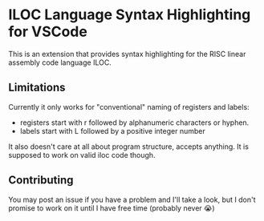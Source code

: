 # ILOC Language Syntax Highlighting for VSCode

This is an extension that provides syntax highlighting for the RISC linear assembly code language ILOC.

## Limitations

Currently it only works for "conventional" naming of registers and labels:
- registers start with r followed by alphanumeric characters or hyphen.
- labels start with L followed by a positive integer number

It also doesn't care at all about program structure, accepts anything. It is supposed to work on valid iloc code though.

## Contributing

You may post an issue if you have a problem and I'll take a look, but I don't promise to work on it until I have free time (probably never 😭)